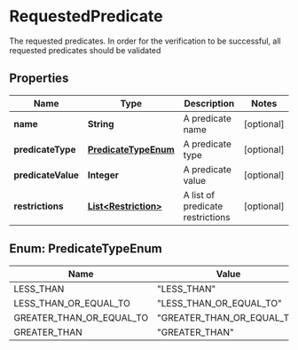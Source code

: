 

# RequestedPredicate

The requested predicates. In order for the verification to be successful, all requested predicates should be validated

## Properties

Name | Type | Description | Notes
------------ | ------------- | ------------- | -------------
**name** | **String** | A predicate name |  [optional]
**predicateType** | [**PredicateTypeEnum**](#PredicateTypeEnum) | A predicate type |  [optional]
**predicateValue** | **Integer** | A predicate value |  [optional]
**restrictions** | [**List&lt;Restriction&gt;**](Restriction.md) | A list of predicate restrictions |  [optional]



## Enum: PredicateTypeEnum

Name | Value
---- | -----
LESS_THAN | &quot;LESS_THAN&quot;
LESS_THAN_OR_EQUAL_TO | &quot;LESS_THAN_OR_EQUAL_TO&quot;
GREATER_THAN_OR_EQUAL_TO | &quot;GREATER_THAN_OR_EQUAL_TO&quot;
GREATER_THAN | &quot;GREATER_THAN&quot;



